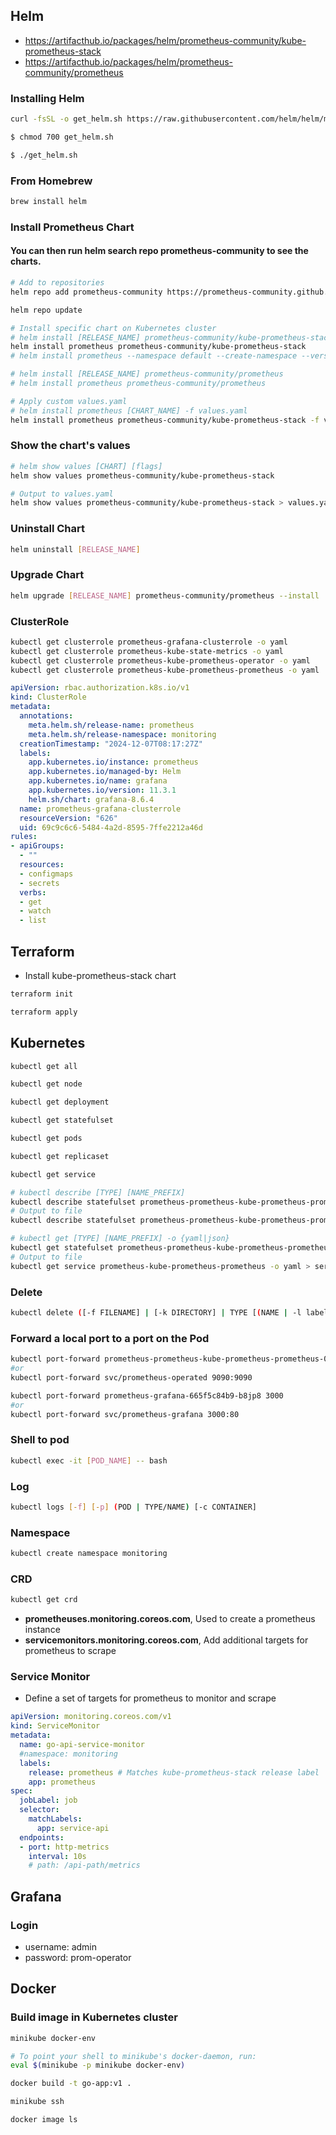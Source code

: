 ## Helm
- https://artifacthub.io/packages/helm/prometheus-community/kube-prometheus-stack
- https://artifacthub.io/packages/helm/prometheus-community/prometheus


### Installing Helm
``` bash
curl -fsSL -o get_helm.sh https://raw.githubusercontent.com/helm/helm/main/scripts/get-helm-3

$ chmod 700 get_helm.sh

$ ./get_helm.sh
```

### From Homebrew
``` bash
brew install helm
```

### Install Prometheus Chart
#### You can then run helm search repo prometheus-community to see the charts.
``` bash
# Add to repositories
helm repo add prometheus-community https://prometheus-community.github.io/helm-charts

helm repo update

# Install specific chart on Kubernetes cluster
# helm install [RELEASE_NAME] prometheus-community/kube-prometheus-stack
helm install prometheus prometheus-community/kube-prometheus-stack
# helm install prometheus --namespace default --create-namespace --version 66.3.1 prometheus-community/kube-prometheus-stack

# helm install [RELEASE_NAME] prometheus-community/prometheus
# helm install prometheus prometheus-community/prometheus

# Apply custom values.yaml
# helm install prometheus [CHART_NAME] -f values.yaml
helm install prometheus prometheus-community/kube-prometheus-stack -f values.yaml
```

### Show the chart's values
``` bash
# helm show values [CHART] [flags]
helm show values prometheus-community/kube-prometheus-stack

# Output to values.yaml
helm show values prometheus-community/kube-prometheus-stack > values.yaml
```

### Uninstall Chart
``` bash
helm uninstall [RELEASE_NAME]
```

### Upgrade Chart
``` bash
helm upgrade [RELEASE_NAME] prometheus-community/prometheus --install
```

### ClusterRole
``` bash
kubectl get clusterrole prometheus-grafana-clusterrole -o yaml
kubectl get clusterrole prometheus-kube-state-metrics -o yaml
kubectl get clusterrole prometheus-kube-prometheus-operator -o yaml
kubectl get clusterrole prometheus-kube-prometheus-prometheus -o yaml
```

``` yaml
apiVersion: rbac.authorization.k8s.io/v1
kind: ClusterRole
metadata:
  annotations:
    meta.helm.sh/release-name: prometheus
    meta.helm.sh/release-namespace: monitoring
  creationTimestamp: "2024-12-07T08:17:27Z"
  labels:
    app.kubernetes.io/instance: prometheus
    app.kubernetes.io/managed-by: Helm
    app.kubernetes.io/name: grafana
    app.kubernetes.io/version: 11.3.1
    helm.sh/chart: grafana-8.6.4
  name: prometheus-grafana-clusterrole
  resourceVersion: "626"
  uid: 69c9c6c6-5484-4a2d-8595-7ffe2212a46d
rules:
- apiGroups:
  - ""
  resources:
  - configmaps
  - secrets
  verbs:
  - get
  - watch
  - list

```

## Terraform
- Install kube-prometheus-stack chart
``` bash
terraform init

terraform apply
```

## Kubernetes
``` bash
kubectl get all

kubectl get node

kubectl get deployment

kubectl get statefulset

kubectl get pods

kubectl get replicaset

kubectl get service

# kubectl describe [TYPE] [NAME_PREFIX]
kubectl describe statefulset prometheus-prometheus-kube-prometheus-prometheus
# Output to file
kubectl describe statefulset prometheus-prometheus-kube-prometheus-prometheus > prometheus.yaml

# kubectl get [TYPE] [NAME_PREFIX] -o {yaml|json}
kubectl get statefulset prometheus-prometheus-kube-prometheus-prometheus -o yaml
# Output to file
kubectl get service prometheus-kube-prometheus-prometheus -o yaml > service.yaml
```

### Delete
``` bash
kubectl delete ([-f FILENAME] | [-k DIRECTORY] | TYPE [(NAME | -l label | --all)])
```

### Forward a local port to a port on the Pod
``` bash
kubectl port-forward prometheus-prometheus-kube-prometheus-prometheus-0 9090
#or
kubectl port-forward svc/prometheus-operated 9090:9090

kubectl port-forward prometheus-grafana-665f5c84b9-b8jp8 3000
#or
kubectl port-forward svc/prometheus-grafana 3000:80
```

### Shell to pod
``` bash
kubectl exec -it [POD_NAME] -- bash
```

### Log
``` bash
kubectl logs [-f] [-p] (POD | TYPE/NAME) [-c CONTAINER]
```

### Namespace
``` bash
kubectl create namespace monitoring
```

### CRD
``` bash
kubectl get crd
```
- **prometheuses.monitoring.coreos.com**, Used to create a prometheus instance
- **servicemonitors.monitoring.coreos.com**, Add additional targets for prometheus to scrape

### Service Monitor
- Define a set of targets for prometheus to monitor and scrape
``` yaml
apiVersion: monitoring.coreos.com/v1
kind: ServiceMonitor
metadata:
  name: go-api-service-monitor
  #namespace: monitoring
  labels:
    release: prometheus # Matches kube-prometheus-stack release label
    app: prometheus
spec:
  jobLabel: job
  selector:
    matchLabels:
      app: service-api
  endpoints:
  - port: http-metrics
    interval: 10s
    # path: /api-path/metrics
```

## Grafana
### Login
- username: admin
- password: prom-operator

## Docker
### Build image in Kubernetes cluster
``` bash
minikube docker-env

# To point your shell to minikube's docker-daemon, run:
eval $(minikube -p minikube docker-env)

docker build -t go-app:v1 .

minikube ssh

docker image ls
```